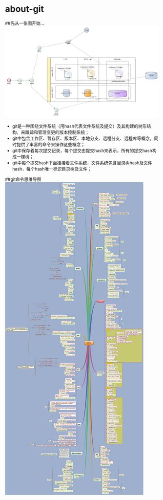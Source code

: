 # about-git
##先从一张图开始...
![git](doc/git.png)

- git是一种围绕文件系统（用hash代表文件系统及提交）及其构建的树形结构，来跟踪和管理变更的版本控制系统；
- git中包含工作区、暂存区、版本区、本地分支、远程分支、远程库等概念，同时提供了丰富的命令来操作这些概念；
- git中保存着每次提交记录，每个提交由提交hash来表示，所有的提交hash构成一棵树；
- git中每个提交hash下面挂接着文件系统，文件系统包含目录树hash及文件hash，每个hash唯一标识目录树及文件；

##git命令思维导图
![git命令思维导图](doc/有关Git.png)
